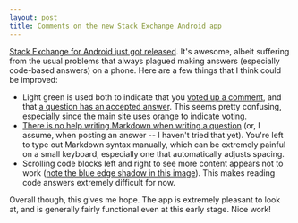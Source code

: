 ```yaml
---
layout: post
title: Comments on the new Stack Exchange Android app
---
```


[Stack Exchange for Android just got released][seblog]. It's awesome, albeit
suffering from the usual problems that always plagued making answers
(especially code-based answers) on a phone. Here are a few things that I think
could be improved:

- Light green is used both to indicate that you [voted up a comment][upvote],
  and that [a question has an accepted answer][accepted].
  This seems pretty confusing, especially since the main site uses orange to
  indicate voting.
- [There is no help writing Markdown when writing a question][bare] (or, I
  assume, when posting an answer -- I haven't tried that yet). You're left to
  type out Markdown syntax manually, which can be extremely painful on a small
  keyboard, especially one that automatically adjusts spacing.
- Scrolling code blocks left and right to see more content appears not to work
  ([note the blue edge shadow in this image][dragcode]). This makes reading
  code answers extremely difficult for now.

Overall though, this gives me hope. The app is extremely pleasant to look at,
and is generally fairly functional even at this early stage. Nice work!

[seblog]: http://blog.stackoverflow.com/2014/01/stack-exchange-for-android-is-here
[upvote]: /images/blog/se-android//upvote.png
[accepted]: /images/blog/se-android//accepted.png
[bare]: /images/blog/se-android//bare.png
[dragcode]: /images/blog/se-android//dragcode.png
